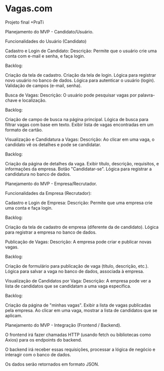 # Vagas.com
Projeto final +PraTi

Planejamento do MVP - Candidato/Usuário.


Funcionalidades do Usuário (Candidato)

Cadastro e Login de Candidato:
Descrição: Permite que o usuário crie uma conta com e-mail e senha, e faça login.

Backlog: 

Criação da tela de cadastro.
Criação da tela de login.
Lógica para registrar novo usuário no banco de dados.
Lógica para autenticar o usuário (login).
Validação de campos (e-mail, senha).

Busca de Vagas:
Descrição: O usuário pode pesquisar vagas por palavra-chave e localização.

Backlog: 

Criação de campo de busca na página principal.
Lógica de busca para filtrar vagas com base em texto.
Exibir lista de vagas encontradas em um formato de cartão.


Visualização e Candidatura a Vagas:
Descrição: Ao clicar em uma vaga, o candidato vê os detalhes e pode se candidatar.

Backlog:

Criação da página de detalhes da vaga.
Exibir título, descrição, requisitos, e informações da empresa.
Botão "Candidatar-se".
Lógica para registrar a candidatura no banco de dados.


Planejamento do MVP - Empresa/Recrutador.

Funcionalidades da Empresa (Recrutador):

Cadastro e Login de Empresa:
Descrição: Permite que uma empresa crie uma conta e faça login.

Backlog: 

Criação da tela de cadastro de empresa (diferente da de candidato).
Lógica para registrar a empresa no banco de dados.


Publicação de Vagas:
Descrição: A empresa pode criar e publicar novas vagas.

Backlog: 

Criação de formulário para publicação de vaga (título, descrição, etc.).
Lógica para salvar a vaga no banco de dados, associada à empresa.

Visualização de Candidatos por Vaga:
Descrição: A empresa pode ver a lista de candidatos que se candidatam a uma vaga específica.

Backlog: 

Criação da página de "minhas vagas".
Exibir a lista de vagas publicadas pela empresa.
Ao clicar em uma vaga, mostrar a lista de candidatos que se aplicam.



Planejamento do MVP - Integração (Frontend / Backend).


O frontend irá fazer chamadas HTTP (usando fetch ou bibliotecas como Axios) para os endpoints do backend.


O backend irá receber essas requisições, processar a lógica de negócio e interagir com o banco de dados.


Os dados serão retornados em formato JSON.

